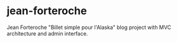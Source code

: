 # jean-forteroche
Jean Forteroche "Billet simple pour l'Alaska" blog project with MVC architecture and admin interface. 
